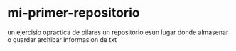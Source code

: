 # mi-primer-repositorio
un ejercisio opractica de pilares
un repositorio esun lugar donde almasenar o guardar archibar informasion de txt
